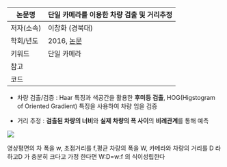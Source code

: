 |논문명|단일 카메라를 이용한 차량 검출 및 거리추정
|-|-|
|저자(소속)|이창화 (경북대)|
|학회/년도| 2016, [논문](http://www.dbpia.co.kr/Journal/ArticleDetail/NODE07082761)|
|키워드|단일 카메라|
|참고||
|코드||

- 차량 검출/검증 : Haar 특징과 색공간을 활용한 **후미등 검출**, HOG(Higstogram of
Oriented Gradient) 특징을 사용하여 차량 임을 검증

- 거리 추정 : **검출된 차량의 너비**와 **실제 차량의 폭 사이**의 **비례관계**를 통해 예측

![](https://i.imgur.com/v8ltuCr.png)

영상평면의 차 폭을 w, 초점거리를 f,평균 차량의 폭을 W, 카메라와 차량의 거리를 D 라 하고D 가 충분히 크다고 가정 한다면 W:D=w:f 의 식이성립한다
